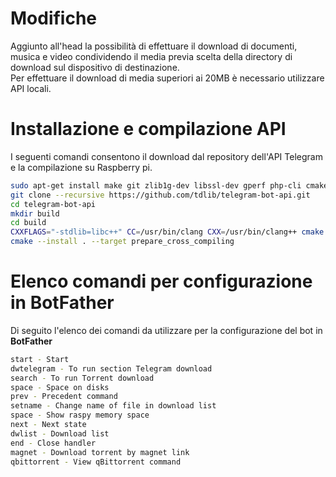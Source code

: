 # Modifiche

Aggiunto all'head la possibilità di effettuare il download di documenti, musica e video condividendo il media previa scelta della directory di download sul dispositivo di destinazione.</br>
Per effettuare il download di media superiori ai 20MB è necessario utilizzare API locali.

# Installazione e compilazione API

I seguenti comandi consentono il download dal repository dell'API Telegram e la compilazione su Raspberry pi.

```bash
sudo apt-get install make git zlib1g-dev libssl-dev gperf php-cli cmake clang libc++-dev libc++abi-dev
git clone --recursive https://github.com/tdlib/telegram-bot-api.git
cd telegram-bot-api
mkdir build
cd build
CXXFLAGS="-stdlib=libc++" CC=/usr/bin/clang CXX=/usr/bin/clang++ cmake -DCMAKE_BUILD_TYPE=Release -DCMAKE_INSTALL_PREFIX:PATH=../tdlib ..
cmake --install . --target prepare_cross_compiling
``` 

# Elenco comandi per configurazione in **BotFather**

Di seguito l'elenco dei comandi da utilizzare per la configurazione del bot in **BotFather**

```bash
start - Start
dwtelegram - To run section Telegram download
search - To run Torrent download
space - Space on disks
prev - Precedent command
setname - Change name of file in download list
space - Show raspy memory space
next - Next state
dwlist - Download list
end - Close handler
magnet - Download torrent by magnet link
qbittorrent - View qBittorrent command
```
